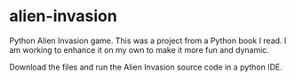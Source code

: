 # alien-invasion
Python Alien Invasion game. This was a project from a Python book I read. I am working to enhance it on my own to make it more fun and dynamic.

Download the files and run the Alien Invasion source code in a python IDE.
